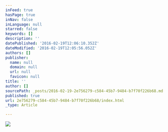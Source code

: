 ```yaml
---
inFeed: true
hasPage: true
inNav: false
inLanguage: null
starred: false
keywords: []
description: ''
datePublished: '2016-02-19T12:06:10.352Z'
dateModified: '2016-02-19T12:05:56.052Z'
authors: []
publisher:
  name: null
  domain: null
  url: null
  favicon: null
title: ''
author: []
sourcePath: _posts/2016-02-19-2e756279-c584-45b7-9484-b7f70f226b68.md
published: true
url: 2e756279-c584-45b7-9484-b7f70f226b68/index.html
_type: Article

---
```

![](https://the-grid-user-content.s3-us-west-2.amazonaws.com/af5605c2-5090-46e4-ae6a-ac4f171be314.JPG)